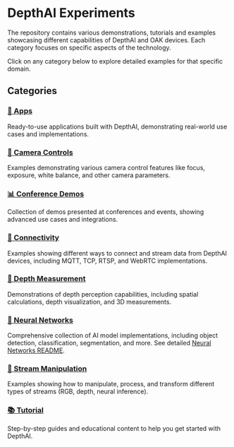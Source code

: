 # DepthAI Experiments

The repository contains various demonstrations, tutorials and examples showcasing different capabilities of DepthAI and OAK devices. Each category focuses on specific aspects of the technology.

Click on any category below to explore detailed examples for that specific domain.

## Categories

### [📱 Apps](apps/)
Ready-to-use applications built with DepthAI, demonstrating real-world use cases and implementations.

### [🎥 Camera Controls](camera-controls/)
Examples demonstrating various camera control features like focus, exposure, white balance, and other camera parameters.

### [📊 Conference Demos](conference-demos/)
Collection of demos presented at conferences and events, showing advanced use cases and integrations.

### [🔌 Connectivity](connectivity/)
Examples showing different ways to connect and stream data from DepthAI devices, including MQTT, TCP, RTSP, and WebRTC implementations.

### [📏 Depth Measurement](depth-measurement/)
Demonstrations of depth perception capabilities, including spatial calculations, depth visualization, and 3D measurements.

### [🧠 Neural Networks](neural-networks/)
Comprehensive collection of AI model implementations, including object detection, classification, segmentation, and more. See detailed [Neural Networks README](neural-networks/README.md).

### [🔄 Stream Manipulation](stream-manipulation/)
Examples showing how to manipulate, process, and transform different types of streams (RGB, depth, neural inference).

### [📚 Tutorial](tutorial/)
Step-by-step guides and educational content to help you get started with DepthAI.
